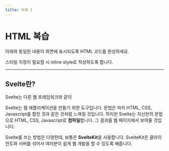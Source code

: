 ```yaml
---
title: 숙제 1
---
```


# HTML 복습
아래와 동일한 내용이 화면에 표시되도록 HTML 코드를 완성하세요.

스타일 지정이 필요할 시 inline style로 작성하도록 합니다.

***

## Svelte란?

Svelte는 다른 웹 프레임워크와 같이

Svelte는 웹 애플리케이션을 만들기 위한 도구입니다. 문법은 마치 HTML, CSS, Javascript를 합친 것과 같은 것처럼 느껴질 것입니다. 하지만 Svelte는 자신만의 문법으로 HTML, CSS, Javascript로 **컴파일**합니다. 그 결과를 웹 페이지에서 보여줄 것입니다.

Svelte를 쓰는 방법은 다양한데, 보통은 **SvelteKit**을 사용합니다. SvelteKit은 클라이언트와 서버를 섞어서 여러분이 쉽게 웹 개발을 할 수 있도록 해줍니다. 